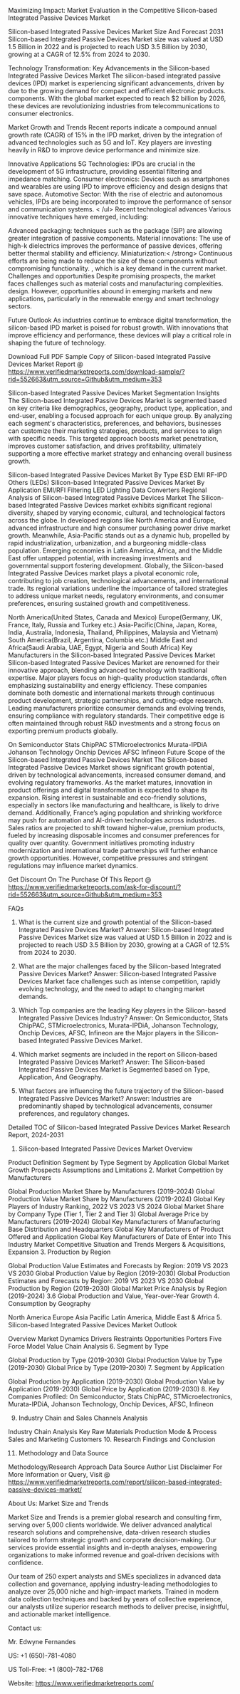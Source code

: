 Maximizing Impact: Market Evaluation in the Competitive Silicon-based Integrated Passive Devices Market


Silicon-based Integrated Passive Devices Market Size And Forecast 2031
Silicon-based Integrated Passive Devices Market size was valued at USD 1.5 Billion in 2022 and is projected to reach USD 3.5 Billion by 2030, growing at a CAGR of 12.5% from 2024 to 2030.

Technology Transformation: Key Advancements in the Silicon-based Integrated Passive Devices Market
The silicon-based integrated passive devices (IPD) market is experiencing significant advancements, driven by ​due to the growing demand for compact and efficient electronic products. components. With the global market expected to reach $2 billion by 2026, these devices are revolutionizing industries from telecommunications to consumer electronics.

Market Growth and Trends
Recent reports indicate a compound annual growth rate (CAGR) of 15% in the IPD market, driven by the integration of advanced technologies such as 5G and IoT. Key players are investing heavily in R&D to improve device performance and minimize size.

Innovative Applications
5G Technologies: IPDs are crucial in the development of 5G infrastructure, providing essential filtering and impedance matching.
Consumer electronics: Devices such as smartphones and wearables are using IPD to improve efficiency and design designs that save space.
Automotive Sector: With the rise of electric and autonomous vehicles, IPDs are being incorporated to improve the performance of sensor and communication systems.
< /ul>
Recent technological advances
Various innovative techniques have emerged, including:

Advanced packaging: techniques such as the package (SiP) are allowing greater integration of passive components.
Material innovations: The use of high-k dielectrics improves the performance of passive devices, offering better thermal stability and efficiency.
Miniaturization:< /strong> Continuous efforts are being made to reduce the size of these components without compromising functionality. , which is a key demand in the current market.
Challenges and opportunities
Despite promising prospects, the market faces challenges such as material costs and manufacturing complexities. design. However, opportunities abound in emerging markets and new applications, particularly in the renewable energy and smart technology sectors.

Future Outlook
As industries continue to embrace digital transformation, the silicon-based IPD market is poised for robust growth. With innovations that improve efficiency and performance, these devices will play a critical role in shaping the future of technology.

Download Full PDF Sample Copy of Silicon-based Integrated Passive Devices Market Report @ https://www.verifiedmarketreports.com/download-sample/?rid=552663&utm_source=Github&utm_medium=353

Silicon-based Integrated Passive Devices Market Segmentation Insights
The Silicon-based Integrated Passive Devices Market is segmented based on key criteria like demographics, geography, product type, application, and end-user, enabling a focused approach for each unique group. By analyzing each segment's characteristics, preferences, and behaviors, businesses can customize their marketing strategies, products, and services to align with specific needs. This targeted approach boosts market penetration, improves customer satisfaction, and drives profitability, ultimately supporting a more effective market strategy and enhancing overall business growth.

Silicon-based Integrated Passive Devices Market By Type
ESD
EMI
RF-IPD
Others (LEDs)
Silicon-based Integrated Passive Devices Market By Application
EMI/RFI Filtering
LED Lighting
Data Converters
Regional Analysis of Silicon-based Integrated Passive Devices Market
The Silicon-based Integrated Passive Devices market exhibits significant regional diversity, shaped by varying economic, cultural, and technological factors across the globe. In developed regions like North America and Europe, advanced infrastructure and high consumer purchasing power drive market growth. Meanwhile, Asia-Pacific stands out as a dynamic hub, propelled by rapid industrialization, urbanization, and a burgeoning middle-class population. Emerging economies in Latin America, Africa, and the Middle East offer untapped potential, with increasing investments and governmental support fostering development. Globally, the Silicon-based Integrated Passive Devices market plays a pivotal economic role, contributing to job creation, technological advancements, and international trade. Its regional variations underline the importance of tailored strategies to address unique market needs, regulatory environments, and consumer preferences, ensuring sustained growth and competitiveness.

North America(United States, Canada and Mexico)
Europe(Germany, UK, France, Italy, Russia and Turkey etc.)
Asia-Pacific(China, Japan, Korea, India, Australia, Indonesia, Thailand, Philippines, Malaysia and Vietnam)
South America(Brazil, Argentina, Columbia etc.)
Middle East and Africa(Saudi Arabia, UAE, Egypt, Nigeria and South Africa)
Key Manufacturers in the Silicon-based Integrated Passive Devices Market
Silicon-based Integrated Passive Devices Market are renowned for their innovative approach, blending advanced technology with traditional expertise. Major players focus on high-quality production standards, often emphasizing sustainability and energy efficiency. These companies dominate both domestic and international markets through continuous product development, strategic partnerships, and cutting-edge research. Leading manufacturers prioritize consumer demands and evolving trends, ensuring compliance with regulatory standards. Their competitive edge is often maintained through robust R&D investments and a strong focus on exporting premium products globally.

On Semiconductor
Stats ChipPAC
STMicroelectronics
Murata-IPDiA
Johanson Technology
Onchip Devices
AFSC
Infineon
Future Scope of the Silicon-based Integrated Passive Devices Market
The Silicon-based Integrated Passive Devices Market shows significant growth potential, driven by technological advancements, increased consumer demand, and evolving regulatory frameworks. As the market matures, innovation in product offerings and digital transformation is expected to shape its expansion. Rising interest in sustainable and eco-friendly solutions, especially in sectors like manufacturing and healthcare, is likely to drive demand. Additionally, France’s aging population and shrinking workforce may push for automation and AI-driven technologies across industries. Sales ratios are projected to shift toward higher-value, premium products, fueled by increasing disposable incomes and consumer preferences for quality over quantity. Government initiatives promoting industry modernization and international trade partnerships will further enhance growth opportunities. However, competitive pressures and stringent regulations may influence market dynamics.

Get Discount On The Purchase Of This Report @ https://www.verifiedmarketreports.com/ask-for-discount/?rid=552663&utm_source=Github&utm_medium=353

FAQs
1. What is the current size and growth potential of the Silicon-based Integrated Passive Devices Market?
Answer: Silicon-based Integrated Passive Devices Market size was valued at USD 1.5 Billion in 2022 and is projected to reach USD 3.5 Billion by 2030, growing at a CAGR of 12.5% from 2024 to 2030.

2. What are the major challenges faced by the Silicon-based Integrated Passive Devices Market?
Answer: Silicon-based Integrated Passive Devices Market face challenges such as intense competition, rapidly evolving technology, and the need to adapt to changing market demands.

3. Which Top companies are the leading Key players in the Silicon-based Integrated Passive Devices Industry?
Answer: On Semiconductor, Stats ChipPAC, STMicroelectronics, Murata-IPDiA, Johanson Technology, Onchip Devices, AFSC, Infineon are the Major players in the Silicon-based Integrated Passive Devices Market.

4. Which market segments are included in the report on Silicon-based Integrated Passive Devices Market?
Answer: The Silicon-based Integrated Passive Devices Market is Segmented based on Type, Application, And Geography.

5. What factors are influencing the future trajectory of the Silicon-based Integrated Passive Devices Market?
Answer: Industries are predominantly shaped by technological advancements, consumer preferences, and regulatory changes.

Detailed TOC of Silicon-based Integrated Passive Devices Market Research Report, 2024-2031
1. Silicon-based Integrated Passive Devices Market Overview

Product Definition
Segment by Type
Segment by Application
Global Market Growth Prospects
Assumptions and Limitations
2. Market Competition by Manufacturers

Global Production Market Share by Manufacturers (2019-2024)
Global Production Value Market Share by Manufacturers (2019-2024)
Global Key Players of Industry Ranking, 2022 VS 2023 VS 2024
Global Market Share by Company Type (Tier 1, Tier 2 and Tier 3)
Global Average Price by Manufacturers (2019-2024)
Global Key Manufacturers of Manufacturing Base Distribution and Headquarters
Global Key Manufacturers of Product Offered and Application
Global Key Manufacturers of Date of Enter into This Industry
Market Competitive Situation and Trends
Mergers & Acquisitions, Expansion
3. Production by Region

Global Production Value Estimates and Forecasts by Region: 2019 VS 2023 VS 2030
Global Production Value by Region (2019-2030)
Global Production Estimates and Forecasts by Region: 2019 VS 2023 VS 2030
Global Production by Region (2019-2030)
Global Market Price Analysis by Region (2019-2024) 3.6 Global Production and Value, Year-over-Year Growth
4. Consumption by Geography

North America
Europe
Asia Pacific
Latin America, Middle East & Africa
5. Silicon-based Integrated Passive Devices Market Outlook

Overview
Market Dynamics
Drivers
Restraints
Opportunities
Porters Five Force Model
Value Chain Analysis 
6. Segment by Type

Global Production by Type (2019-2030)
Global Production Value by Type (2019-2030)
Global Price by Type (2019-2030)
7. Segment by Application

Global Production by Application (2019-2030)
Global Production Value by Application (2019-2030)
Global Price by Application (2019-2030)
8. Key Companies Profiled: On Semiconductor, Stats ChipPAC, STMicroelectronics, Murata-IPDiA, Johanson Technology, Onchip Devices, AFSC, Infineon

9. Industry Chain and Sales Channels Analysis

Industry Chain Analysis
Key Raw Materials
Production Mode & Process
Sales and Marketing
Customers
10. Research Findings and Conclusion

11. Methodology and Data Source

Methodology/Research Approach
Data Source
Author List
Disclaimer
For More Information or Query, Visit @ https://www.verifiedmarketreports.com/report/silicon-based-integrated-passive-devices-market/

About Us: Market Size and Trends

Market Size and Trends is a premier global research and consulting firm, serving over 5,000 clients worldwide. We deliver advanced analytical research solutions and comprehensive, data-driven research studies tailored to inform strategic growth and corporate decision-making. Our services provide essential insights and in-depth analyses, empowering organizations to make informed revenue and goal-driven decisions with confidence.

Our team of 250 expert analysts and SMEs specializes in advanced data collection and governance, applying industry-leading methodologies to analyze over 25,000 niche and high-impact markets. Trained in modern data collection techniques and backed by years of collective experience, our analysts utilize superior research methods to deliver precise, insightful, and actionable market intelligence.

Contact us:

Mr. Edwyne Fernandes

US: +1 (650)-781-4080

US Toll-Free: +1 (800)-782-1768

Website: https://www.verifiedmarketreports.com/
